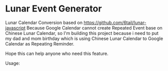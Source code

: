 # Lunar Event Generator

Lunar Calendar Conversion based on https://github.com/6tail/lunar-javascript
Because Google Calendar cannot create Repeated Event base on Chinese Lunar Calendar, so I'm building this project because i need to put my dad and mom birthday which is using Chinese Lunar Calendar to Google Calendar as Repeating Reminder.

Hope this can help anyone who need this feature.

Usage:

